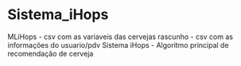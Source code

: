 # Sistema_iHops
MLiHops - csv com as variaveis das cervejas
rascunho - csv com as informações do usuario/pdv
Sistema iHops - Algoritmo principal de recomendação de cerveja

